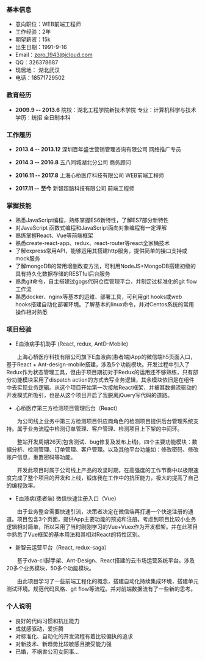 ### 基本信息

- 意向职位：WEB前端工程师
- 工作经验：2年
- 期望薪资：15k
- 出生日期：1991-9-16
- Email：zoro_1943@icloud.com
- QQ：326378687
- 现居地： 湖北武汉
- 电话：18571729502

### 教育经历

- **2009.9 -- 2013.6**
院校：湖北工程学院新技术学院
专业：计算机科学与技术
学历：统招 全日制本科

### 工作履历

- **2013.4 -- 2013.12**
深圳百年盛世营销管理咨询有限公司
网络推广专员

- **2014.3 -- 2016.8**
五八同城湖北分公司
商务顾问

- **2016.11 -- 2017.8**
上海心桥医疗科技有限公司
WEB前端工程师

- **2017.11 -- 至今**
新智超脑科技有限公司
前端工程师

### 掌握技能
- 熟悉JavaScript编程，熟练掌握ES6新特性，了解ES7部分新特性
- 对JavaScript 函数式编程和JavaScript面向对象编程有一定理解
- 熟练掌握React、Vue等前端框架
- 熟悉create-react-app、redux、react-router等react全家桶技术
- 了解express常用API，能够运用其搭建http服务，提供简单的接口支持或mock服务
- 了解mongoDB的常用增删改查方法，可利用NodeJS+MongoDB搭建初级的具有持久化数据存储的RESTful后台服务
- 熟悉git命令，自主搭建过gogs代码仓库管理平台，并制定过标准化的git flow工作流
- 熟悉docker、nginx等基本的运维、部署工具，可利用git hooks或web hooks搭建自动化部署环境。了解基本的linux命令，并对Centos系统的常用操作相对熟悉

### 项目经验
- E血液病手机助手  (React, redux, AntD-Mobile)

&emsp;&emsp;上海心桥医疗科技有限公司旗下E血液病(患者端)App的微信端h5页面入口，基于React + Ant-design-mobile搭建，涉及5个功能模块。开发过程中引入了Redux作为状态管理工具，但由于项目期初对于Redux的运用还不够熟练，只有部分功能模块采用了dispatch action的方式去写业务逻辑，其余模块依旧是在组件中去实现业务逻辑。从这个项目开始第一次接触React框架，并被其数据流驱动的开发模式所吸引，也是从这个项目开启了我脱离jQuery写代码的道路。

- 心桥医疗第三方检测项目管理后台（React）

&emsp;&emsp;为公司线上业务中第三方检测项目供应商角色的检测项目提供后台管理系统支持。属于业务流程中检测订单管理、客户管理、检测项目上下架的中间环。

&emsp;&emsp;整站开发周期26天(包含测试、bug修复及发布上线)，四个主要功能模块：数据分析、检测管理、订单管理、客户管理。以及其他平台功能如：修改密码、修改账户信息，重置密码等功能。

&emsp;&emsp;开发此项目时属于公司线上产品的攻坚时期，在高强度的工作节奏中以极限速度完成了整个项目的开发和上线，锻炼我在工作中的抗压能力，极大的提高了自己的编程效率。

- E血液病(患者端) 微信快速注册入口（Vue）

&emsp;&emsp;由于业务整合需要快速引流，决策者决定在微信端再打通一个快速注册的通道。项目包含3个页面，提供App主要功能的预览和注册。考虑到项目比较小业务逻辑相对简单，所以采用了当时刚刚学习的Vue+Vuex作为开发框架。并在此项目中熟悉了Vue框架的基本用法和其相对React的特性区别。

- 新智云运营平台（React,  redux-saga）

&emsp;&emsp;基于dva-cli脚手架、Ant-Design、React搭建的云市场运营系统平台。涉及20多个业务模块，50多个功能模块。

&emsp;&emsp;由此项目学习了一些前端工程化的概念，搭建自动化持续集成环境，搭建单元测试环境。规范代码风格、git flow等流程。并对前端数据流有了一些新的思考。

### 个人说明
- 良好的代码习惯和抗压能力
- 成就感驱动，爱折腾
- 对标准化、自动化的开发流程有着比较偏执的追求
- 对新技术、新趋势比较敏感且接受能力强
- 已婚，不祸害公司女同事...